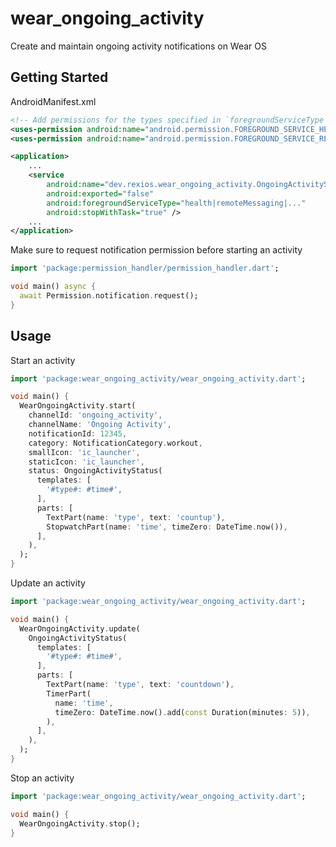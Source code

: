 # wear_ongoing_activity

Create and maintain ongoing activity notifications on Wear OS

## Getting Started

AndroidManifest.xml
```xml
<!-- Add permissions for the types specified in `foregroundServiceType` below -->
<uses-permission android:name="android.permission.FOREGROUND_SERVICE_HEALTH" />
<uses-permission android:name="android.permission.FOREGROUND_SERVICE_REMOTE_MESSAGING" />

<application>
    ...
    <service
        android:name="dev.rexios.wear_ongoing_activity.OngoingActivityService"
        android:exported="false"
        android:foregroundServiceType="health|remoteMessaging|..."
        android:stopWithTask="true" />
    ...
</application>
```

Make sure to request notification permission before starting an activity

<!-- embedme example/readme/getting_started.dart -->
```dart
import 'package:permission_handler/permission_handler.dart';

void main() async {
  await Permission.notification.request();
}

```

## Usage

Start an activity
<!-- embedme example/readme/usage_start.dart -->
```dart
import 'package:wear_ongoing_activity/wear_ongoing_activity.dart';

void main() {
  WearOngoingActivity.start(
    channelId: 'ongoing_activity',
    channelName: 'Ongoing Activity',
    notificationId: 12345,
    category: NotificationCategory.workout,
    smallIcon: 'ic_launcher',
    staticIcon: 'ic_launcher',
    status: OngoingActivityStatus(
      templates: [
        '#type#: #time#',
      ],
      parts: [
        TextPart(name: 'type', text: 'countup'),
        StopwatchPart(name: 'time', timeZero: DateTime.now()),
      ],
    ),
  );
}

```

Update an activity
<!-- embedme example/readme/usage_update.dart -->
```dart
import 'package:wear_ongoing_activity/wear_ongoing_activity.dart';

void main() {
  WearOngoingActivity.update(
    OngoingActivityStatus(
      templates: [
        '#type#: #time#',
      ],
      parts: [
        TextPart(name: 'type', text: 'countdown'),
        TimerPart(
          name: 'time',
          timeZero: DateTime.now().add(const Duration(minutes: 5)),
        ),
      ],
    ),
  );
}

```

Stop an activity
<!-- embedme example/readme/usage_stop.dart -->
```dart
import 'package:wear_ongoing_activity/wear_ongoing_activity.dart';

void main() {
  WearOngoingActivity.stop();
}

```